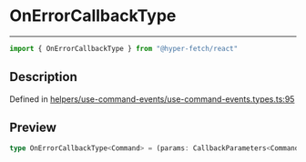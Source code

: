 

# OnErrorCallbackType

<div class="api-docs__separator" data-reactroot="">

---

</div><div class="api-docs__import" data-reactroot="">

```ts
import { OnErrorCallbackType } from "@hyper-fetch/react"
```

</div><div class="api-docs__section">

## Description

</div><div class="api-docs__description"><span class="api-docs__do-not-parse">



</span></div><p class="api-docs__definition">

Defined in [helpers/use-command-events/use-command-events.types.ts:95](https://github.com/BetterTyped/hyper-fetch/blob/c746dc1f/packages/react/src/helpers/use-command-events/use-command-events.types.ts#L95)

</p><div class="api-docs__section">

## Preview

</div><div class="api-docs__preview type single">

```ts
type OnErrorCallbackType<Command> = (params: CallbackParameters<Command, ExtractError<Command>>) => void | Promise<void>;
```

</div>